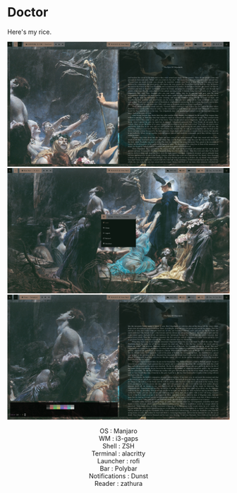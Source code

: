 # Doctor 

Here's my rice. 

![alt text](https://github.com/PrinceofCrowsXII/dotfiles/blob/main/Sreenshots/2021-02-15_22-08.png)
![alt text](https://github.com/PrinceofCrowsXII/dotfiles/blob/main/Sreenshots/sysmenu.png)
![alt_text](https://github.com/PrinceofCrowsXII/dotfiles/blob/main/Sreenshots/2021-02-16_10-46.png)

<p align="center">
OS : Manjaro <br />
WM : i3-gaps <br />
Shell : ZSH <br /> 
Terminal : alacritty <br />
Launcher : rofi <br />
Bar : Polybar <br />
Notifications : Dunst <br />
Reader : zathura <br />
</p>
